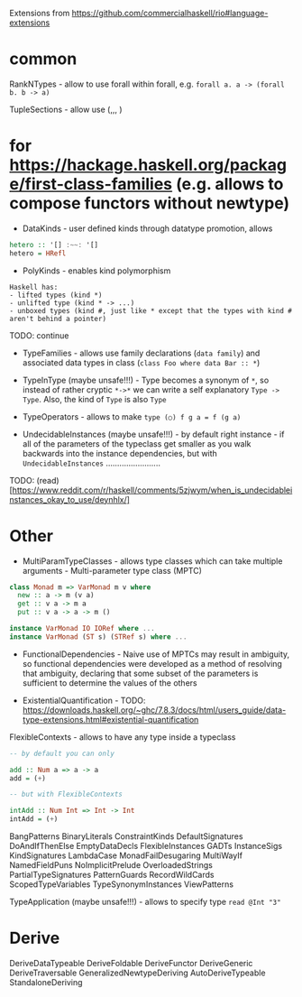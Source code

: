 Extensions from https://github.com/commercialhaskell/rio#language-extensions

# common

RankNTypes - allow to use forall within forall, e.g. `forall a. a -> (forall b. b -> a)`

TupleSections - allow use (,,, )

# for https://hackage.haskell.org/package/first-class-families (e.g. allows to compose functors without newtype)

- DataKinds - user defined kinds through datatype promotion, allows

```hs
hetero :: '[] :~~: '[]
hetero = HRefl
```

- PolyKinds - enables kind polymorphism

```
Haskell has:
- lifted types (kind *)
- unlifted type (kind * -> ...)
- unboxed types (kind #, just like * except that the types with kind # aren't behind a pointer)
```

TODO: continue

- TypeFamilies - allows use family declarations (`data family`) and associated data types in class (`class Foo where data Bar :: *`)

- TypeInType (maybe unsafe!!!) - Type becomes a synonym of `*`, so instead of rather cryptic `*->*` we can write a self explanatory `Type -> Type`. Also, the kind of `Type` is also `Type`

- TypeOperators - allows to make `type (○) f g a = f (g a)`

- UndecidableInstances (maybe unsafe!!!) - by default right instance - if all of the parameters of the typeclass get smaller as you walk backwards into the instance dependencies, but with `UndecidableInstances` ........................

TODO: (read)[https://www.reddit.com/r/haskell/comments/5zjwym/when_is_undecidableinstances_okay_to_use/deynhlx/]

# Other

- MultiParamTypeClasses - allows type classes which can take multiple arguments - Multi-parameter type class (MPTC)

```hs
class Monad m => VarMonad m v where
  new :: a -> m (v a)
  get :: v a -> m a
  put :: v a -> a -> m ()

instance VarMonad IO IORef where ...
instance VarMonad (ST s) (STRef s) where ...
```

- FunctionalDependencies - Naive use of MPTCs may result in ambiguity, so functional dependencies were developed as a method of resolving that ambiguity, declaring that some subset of the parameters is sufficient to determine the values of the others

- ExistentialQuantification - TODO: https://downloads.haskell.org/~ghc/7.8.3/docs/html/users_guide/data-type-extensions.html#existential-quantification

FlexibleContexts - allows to have any type inside a typeclass

```hs
-- by default you can only

add :: Num a => a -> a
add = (+)

-- but with FlexibleContexts

intAdd :: Num Int => Int -> Int
intAdd = (+)
```

BangPatterns
BinaryLiterals
ConstraintKinds
DefaultSignatures
DoAndIfThenElse
EmptyDataDecls
FlexibleInstances
GADTs
InstanceSigs
KindSignatures
LambdaCase
MonadFailDesugaring
MultiWayIf
NamedFieldPuns
NoImplicitPrelude
OverloadedStrings
PartialTypeSignatures
PatternGuards
RecordWildCards
ScopedTypeVariables
TypeSynonymInstances
ViewPatterns

TypeApplication (maybe unsafe!!!) - allows to specify type `read @Int "3"`

# Derive
DeriveDataTypeable
DeriveFoldable
DeriveFunctor
DeriveGeneric
DeriveTraversable
GeneralizedNewtypeDeriving
AutoDeriveTypeable
StandaloneDeriving
